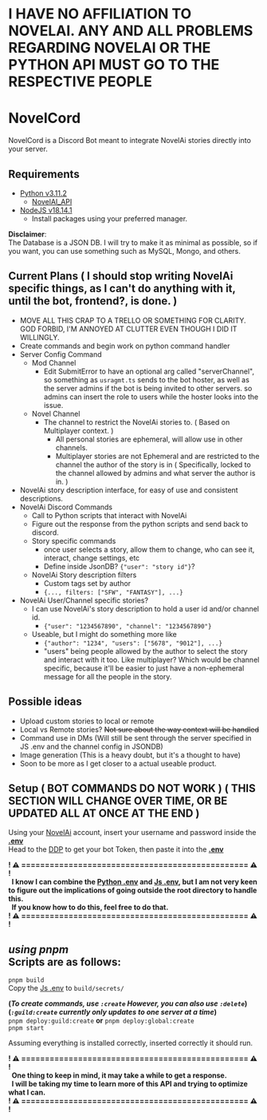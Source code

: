# I HAVE NO AFFILIATION TO NOVELAI. ANY AND ALL PROBLEMS REGARDING NOVELAI OR THE PYTHON API MUST GO TO THE RESPECTIVE PEOPLE

# NovelCord
NovelCord is a Discord Bot meant to integrate NovelAi stories directly into your server.

## Requirements
- [Python v3.11.2](https://www.python.org/downloads/)  
	- [NovelAI_API](https://github.com/Aedial/novelai-api/tree/main)
- [NodeJS v18.14.1](https://nodejs.org/en)
	- Install packages using your preferred manager.

**Disclaimer**:  
The Database is a JSON DB. I will try to make it as minimal as possible, so if you want, you can use something such as MySQL, Mongo, and others.

## Current Plans ( I should stop writing NovelAi specific things, as I can't do anything with it, until the bot, frontend?, is done. )
- MOVE ALL THIS CRAP TO A TRELLO OR SOMETHING FOR CLARITY. GOD FORBID, I'M ANNOYED AT CLUTTER EVEN THOUGH I DID IT WILLINGLY.
- Create commands and begin work on python command handler
- Server Config Command
	- Mod Channel
		- Edit SubmitError to have an optional arg called "serverChannel", so something as `usragmt.ts` sends to the bot hoster, as well as the server admins if the bot is being invited to other servers. so admins can insert the role to users while the hoster looks into the issue.
	- Novel Channel
		- The channel to restrict the NovelAi stories to. ( Based on Multiplayer context. )
			- All personal stories are ephemeral, will allow use in other channels.
			- Multiplayer stories are not Ephemeral and are restricted to the channel the author of the story is in ( Specifically, locked to the channel allowed by admins and what server the author is in. )
- NovelAi story description interface, for easy of use and consistent descriptions.
- NovelAi Discord Commands
	- Call to Python scripts that interact with NovelAi
	- Figure out the response from the python scripts and send back to discord.
	- Story specific commands
		- once user selects a story, allow them to change, who can see it, interact, change settings, etc
		- Define inside JsonDB? `{"user": "story id"}`?
	- NovelAi Story description filters
		- Custom tags set by author
		- `{..., filters: ["SFW", "FANTASY"], ...}`
- NovelAi User/Channel specific stories?
	- I can use NovelAi's story description to hold a user id and/or channel id.
		- `{"user": "1234567890", "channel": "1234567890"}`
	- Useable, but I might do something more like
		- `{"author": "1234", "users": ["5678", "9012"], ...}`
		- "users" being people allowed by the author to select the story and interact with it too. Like multiplayer? Which would be channel specific, because it'll be easier to just have a non-ephemeral message for all the people in the story.

## Possible ideas
- Upload custom stories to local or remote
- Local vs Remote stories? ~~Not sure about the way context will be handled~~
- Command use in DMs (Will still be sent through the server specified in JS .env and the channel config in JSONDB)
- Image generation (This is a heavy doubt, but it's a thought to have)
- Soon to be more as I get closer to a actual useable product.

## Setup ( BOT COMMANDS DO NOT WORK ) ( THIS SECTION WILL CHANGE OVER TIME, OR BE UPDATED ALL AT ONCE AT THE END )
Using your [NovelAi](https://novelai.net) account, insert your username and password inside the **[.env](python/example.env)**  
Head to the [DDP](https://discord.com/developers/applications) to get your bot Token, then paste it into the **[.env](src/secrets/example.env)**

**! ⚠️ ================================================ ⚠️ !  
  I know I can combine the [Python .env](python/example.env) and [Js .env](src/secrets/example.env), but I am not very keen to figure out the implications of going outside the root directory to handle this.  
  If you know how to do this, feel free to do that.  
! ⚠️ ================================================ ⚠️ !**  

*using pnpm*  
Scripts are as follows:  
---
`pnpm build`  
Copy the [Js .env](src/secrets/example.env) to `build/secrets/`  

**(*To create commands, use `:create` However, you can also use `:delete`*)**  
**(*`:guild:create` currently only updates to one server at a time*)**    
`pnpm deploy:guild:create` **or** `pnpm deploy:global:create`  
`pnpm start`

Assuming everything is installed correctly, inserted correctly it should run.

**! ⚠️ ================================================ ⚠️ !  
  One thing to keep in mind, it may take a while to get a response.  
  I will be taking my time to learn more of this API and trying to optimize what I can.  
! ⚠️ ================================================ ⚠️ !**